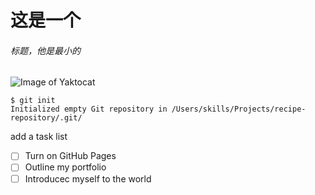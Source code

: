# 这是一个<h6>标题，他是最小的 # 
###  ###
##   ##
#####   #####
![Image of Yaktocat](https://octodex.github.com/images/yaktocat.png)

```
$ git init
Initialized empty Git repository in /Users/skills/Projects/recipe-repository/.git/
```

add a task list
- [ ] Turn on GitHub Pages
- [ ] Outline my portfolio
- [ ] Introducec myself to the world
